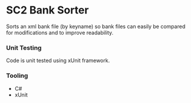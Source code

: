 # SC2 Bank Sorter
Sorts an xml bank file (by keyname) so bank files can easily be compared for modifications and to improve readability.

### Unit Testing
Code is unit tested using xUnit framework.

### Tooling
- C#
- xUnit

